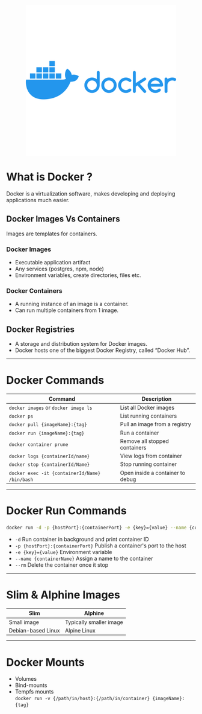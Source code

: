 <!-- <p align="center">
  <img src="images/docker-blackblue.svg" alt="Docker" style="width:400px; height:500; display:block; margin:0 auto;">
</p> -->

<p align="center">
  <img src="images/docker-plainblue.svg" alt="Docker" style="width:400px; height:500; display:block; margin:0 auto;">
</p>


# What is Docker ?
  Docker is a virtualization software, makes developing and deploying applications much easier.
## Docker Images Vs Containers
  Images are templates for containers.
### Docker Images
  - Executable application artifact
  - Any services (postgres, npm, node)
  - Environment variables, create directories, files etc.
### Docker Containers
  - A running instance of an image is a container.
  - Can run multiple containers from 1 image.
## Docker Registries
  - A storage and distribution system for Docker images.
  - Docker hosts one of the biggest Docker Registry, called “Docker Hub”.
---
# Docker Commands
| Command | Description |
|--------|-------------|
| `docker images` or `docker image ls` | List all Docker images |
| `docker ps` | List running containers |
| `docker pull {imageName}:{tag}` | Pull an image from a registry |
| `docker run {imageName}:{tag}` | Run a container |
| `docker container prune`|Remove all stopped containers |
| `docker logs {containerId/name}` | View logs from container |
| `docker stop {containerId/Name}` | Stop running container |
| `docker exec -it {containerId/Name} /bin/bash` | Open inside a container to debug |
---
# Docker Run Commands
```bash
docker run -d -p {hostPort}:{containerPort} -e {key}={value} --name {containerName} --rm {imageName}:{tag}
```
 - `-d` Run container in background and print container ID
 - `-p {hostPort}:{containerPort}` Publish a container's port to the host
 - `-e {key}={value}` Environment variable
 - `--name {containerName}` Assign a name to the container
 - `--rm` Delete the container once it stop
---
# Slim & Alphine Images
| Slim | Alphine |
|--------|-------------|
| Small image | Typically smaller image |
| Debian-based Linux | Alpine Linux |
---
# Docker Mounts
 - Volumes
 - Bind-mounts
 - Tempfs mounts <br>
`docker run -v {/path/in/host}:{/path/in/container} {imageName}:{tag}`
